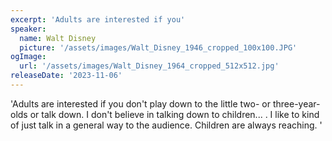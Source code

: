 ```yaml
---
excerpt: 'Adults are interested if you'
speaker:
  name: Walt Disney
  picture: '/assets/images/Walt_Disney_1946_cropped_100x100.JPG'
ogImage:
  url: '/assets/images/Walt_Disney_1964_cropped_512x512.jpg'
releaseDate: '2023-11-06'
---
```


'Adults are interested if you don't play down to the little two- or three-year-olds or talk down. I don't believe in talking down to children... . I like to kind of just talk in a general way to the audience. Children are always reaching.'
